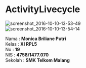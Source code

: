 # ActivityLivecycle <br>

![screenshot_2016-10-10-13-53-49](https://cloud.githubusercontent.com/assets/22133379/19228785/5b066ff6-8e53-11e6-9e75-89a5c415c038.png) <br>
![screenshot_2016-10-10-13-54-14](https://cloud.githubusercontent.com/assets/22133379/19228786/5b089aa6-8e53-11e6-8085-8beec1815392.png) <br>

Nama : __Monica Briliane Putri__ <br>
Kelas : __XI RPL5__ <br>
No : __19__ <br>
NIS : __4758/1477.070__ <br>
Sekolah : __SMK Telkom Malang__ <br>
